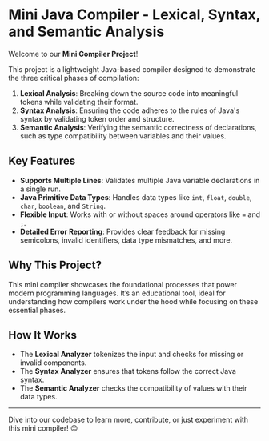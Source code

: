 # Mini Java Compiler - Lexical, Syntax, and Semantic Analysis  

Welcome to our **Mini Compiler Project**!  

This project is a lightweight Java-based compiler designed to demonstrate the three critical phases of compilation:  

1. **Lexical Analysis**: Breaking down the source code into meaningful tokens while validating their format.  
2. **Syntax Analysis**: Ensuring the code adheres to the rules of Java's syntax by validating token order and structure.  
3. **Semantic Analysis**: Verifying the semantic correctness of declarations, such as type compatibility between variables and their values.  

## Key Features  
- **Supports Multiple Lines**: Validates multiple Java variable declarations in a single run.  
- **Java Primitive Data Types**: Handles data types like `int`, `float`, `double`, `char`, `boolean`, and `String`.  
- **Flexible Input**: Works with or without spaces around operators like `=` and `;`.  
- **Detailed Error Reporting**: Provides clear feedback for missing semicolons, invalid identifiers, data type mismatches, and more.  

## Why This Project?  
This mini compiler showcases the foundational processes that power modern programming languages. It’s an educational tool, ideal for understanding how compilers work under the hood while focusing on these essential phases.  

## How It Works  
- The **Lexical Analyzer** tokenizes the input and checks for missing or invalid components.  
- The **Syntax Analyzer** ensures that tokens follow the correct Java syntax.  
- The **Semantic Analyzer** checks the compatibility of values with their data types.  

---

Dive into our codebase to learn more, contribute, or just experiment with this mini compiler! 😊  
